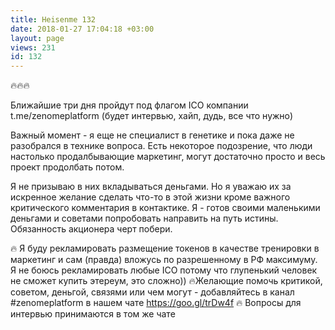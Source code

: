 ```yaml
---
title: Heisenme 132
date: 2018-01-27 17:04:18 +03:00
layout: page
views: 231
id: 132
---
```


🔥🔥🔥

Ближайшие три дня пройдут под флагом ICO компании t.me/zenomeplatform (будет интервью, хайп, дудь, все что нужно)

Важный момент - я еще не специалист в генетике и пока даже не разобрался в технике вопроса. Есть некоторое подозрение, что люди настолько продалбывающие маркетинг, могут достаточно просто и весь проект продолбать потом. 

Я не призываю в них вкладываться деньгами. Но я уважаю их за искренное желание сделать что-то в этой жизни кроме важного критического комментария в контактике. Я - готов своими маленькими деньгами и советами попробовать направить на путь истины. Обязанность акционера черт побери.

🔥 Я буду рекламировать размещение токенов в качестве тренировки в маркетинг и сам (правда) вложусь по разрешенному в РФ максимуму. Я не боюсь рекламировать любые ICO потому что глупенький человек не сможет купить этереум, это сложно))
🔥Желающие помочь критикой, советом, деньгой, связями или чем могут - добавляйтесь в канал #zenomeplatform в нашем чате https://goo.gl/trDw4f
🔥 Вопросы для интервью принимаются в том же чате


